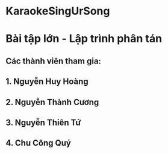 # KaraokeSingUrSong
# Bài tập lớn - Lập trình phân tán
## Các thành viên tham gia: 
## 1. Nguyễn Huy Hoàng
## 2. Nguyễn Thành Cương
## 3. Nguyễn Thiên Tứ
## 4. Chu Công Quý
